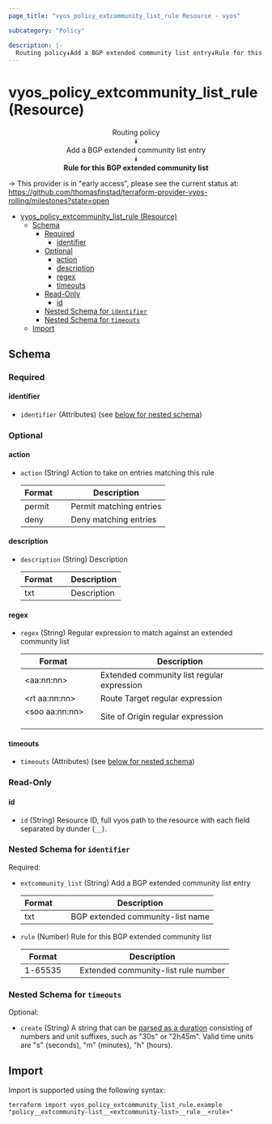 ```yaml
---
page_title: "vyos_policy_extcommunity_list_rule Resource - vyos"

subcategory: "Policy"

description: |-
  Routing policy⯯Add a BGP extended community list entry⯯Rule for this BGP extended community list
---
```


# vyos_policy_extcommunity_list_rule (Resource)
<center>


Routing policy  
⯯  
Add a BGP extended community list entry  
⯯  
**Rule for this BGP extended community list**


</center>

-> This provider is in "early access", please see the current status at: https://github.com/thomasfinstad/terraform-provider-vyos-rolling/milestones?state=open

<!--TOC-->

- [vyos_policy_extcommunity_list_rule (Resource)](#vyos_policy_extcommunity_list_rule-resource)
  - [Schema](#schema)
    - [Required](#required)
      - [identifier](#identifier)
    - [Optional](#optional)
      - [action](#action)
      - [description](#description)
      - [regex](#regex)
      - [timeouts](#timeouts)
    - [Read-Only](#read-only)
      - [id](#id)
    - [Nested Schema for `identifier`](#nested-schema-for-identifier)
    - [Nested Schema for `timeouts`](#nested-schema-for-timeouts)
  - [Import](#import)

<!--TOC-->

<!-- schema generated by tfplugindocs -->
## Schema

### Required

#### identifier
- `identifier` (Attributes) (see [below for nested schema](#nestedatt--identifier))

### Optional

#### action
- `action` (String) Action to take on entries matching this rule

    |  Format  &emsp;|  Description              |
    |----------|---------------------------|
    |  permit  &emsp;|  Permit matching entries  |
    |  deny    &emsp;|  Deny matching entries    |
#### description
- `description` (String) Description

    |  Format  &emsp;|  Description  |
    |----------|---------------|
    |  txt     &emsp;|  Description  |
#### regex
- `regex` (String) Regular expression to match against an extended community list

    |  Format          &emsp;|  Description                                 |
    |------------------|----------------------------------------------|
    |  &lt;aa:nn:nn&gt;      &emsp;|  Extended community list regular expression  |
    |  &lt;rt aa:nn:nn&gt;   &emsp;|  Route Target regular expression             |
    |  &lt;soo aa:nn:nn&gt;  &emsp;|  Site of Origin regular expression           |
#### timeouts
- `timeouts` (Attributes) (see [below for nested schema](#nestedatt--timeouts))

### Read-Only

#### id
- `id` (String) Resource ID, full vyos path to the resource with each field separated by dunder (`__`).

<a id="nestedatt--identifier"></a>
### Nested Schema for `identifier`

Required:

- `extcommunity_list` (String) Add a BGP extended community list entry

    |  Format  &emsp;|  Description                       |
    |----------|------------------------------------|
    |  txt     &emsp;|  BGP extended community-list name  |
- `rule` (Number) Rule for this BGP extended community list

    |  Format   &emsp;|  Description                          |
    |-----------|---------------------------------------|
    |  1-65535  &emsp;|  Extended community-list rule number  |


<a id="nestedatt--timeouts"></a>
### Nested Schema for `timeouts`

Optional:

- `create` (String) A string that can be [parsed as a duration](https://pkg.go.dev/time#ParseDuration) consisting of numbers and unit suffixes, such as &#34;30s&#34; or &#34;2h45m&#34;. Valid time units are &#34;s&#34; (seconds), &#34;m&#34; (minutes), &#34;h&#34; (hours).

## Import

Import is supported using the following syntax:

```shell
terraform import vyos_policy_extcommunity_list_rule.example "policy__extcommunity-list__<extcommunity-list>__rule__<rule>"
```
